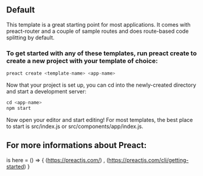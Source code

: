 ## Default
This template is a great starting point for most applications. It comes with preact-router and a couple of sample routes and does route-based code splitting by default.

### To get started with any of these templates, run preact create to create a new project with your template of choice:
```javascript
preact create <template-name> <app-name>
```
Now that your project is set up, you can cd into the newly-created directory and start a development server:
```javascript
cd <app-name>
npm start
```
Now open your editor and start editing! For most templates, the best place to start is src/index.js or src/components/app/index.js.

## For more informations about Preact:

 is here = () => {
      (https://preactjs.com/) , 
      (https://preactjs.com/cli/getting-started)
 }
